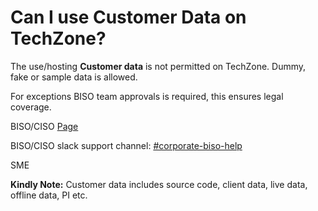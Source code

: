 # Can I use Customer Data on TechZone?

The use/hosting **Customer data** is not permitted on TechZone. Dummy, fake or sample data is allowed. 

For exceptions BISO team approvals is required, this ensures legal coverage.

BISO/CISO [Page](https://w3.ibm.com/w3publisher/ibm-corporate-biso-office)

BISO/CISO slack support channel: [#corporate-biso-help](https://ibm-techzone.slack.com/archives/C01RHTP1B8W)

SME

**Kindly Note:** Customer data includes source code, client data, live data, offline data, PI etc.

